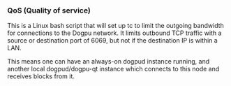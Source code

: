 ### QoS (Quality of service) ###

This is a Linux bash script that will set up tc to limit the outgoing bandwidth for connections to the Dogpu network. It limits outbound TCP traffic with a source or destination port of 6069, but not if the destination IP is within a LAN.

This means one can have an always-on dogpud instance running, and another local dogpud/dogpu-qt instance which connects to this node and receives blocks from it.
